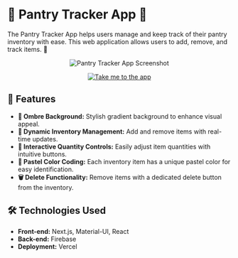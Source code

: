 # 🍅 Pantry Tracker App 🍅

The Pantry Tracker App helps users manage and keep track of their pantry inventory with ease. This web application allows users to add, remove, and track items. 🥫

<p align="center">
  <img src="https://github.com/user-attachments/assets/7eddf0e9-5318-4d76-b058-9aa0d4d11837" alt="Pantry Tracker App Screenshot" />
</p>
<!--![Pantry Tracker App Screenshot](https://i.pinimg.com/564x/27/3b/22/273b221304609e6cded8843ee325f381.jpg)-->
<p align="center">
  <a href="https://pantry-tracker-six-pi.vercel.app/">
    <img src="https://img.shields.io/badge/Take%20me%20to%20the%20app-blue?style=for-the-badge&logo=appveyor" alt="Take me to the app" />
  </a>
</p>

## 🚀 Features
- **🎨 Ombre Background:** Stylish gradient background to enhance visual appeal.
- **🔄 Dynamic Inventory Management:** Add and remove items with real-time updates.
- **🔢 Interactive Quantity Controls:** Easily adjust item quantities with intuitive buttons.
- **🌈 Pastel Color Coding:** Each inventory item has a unique pastel color for easy identification.
- **🗑️ Delete Functionality:** Remove items with a dedicated delete button from the inventory.

## 🛠️ Technologies Used
- **Front-end:** Next.js, Material-UI, React
- **Back-end:** Firebase
- **Deployment:** Vercel
